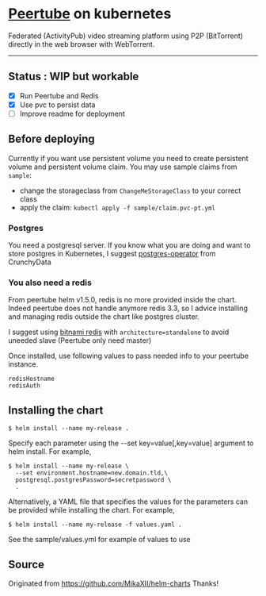 # [Peertube](https://github.com/Chocobozzz/PeerTube) on kubernetes

Federated (ActivityPub) video streaming platform using P2P (BitTorrent) directly in the web browser with WebTorrent.

---

## Status : WIP but workable

- [x] Run Peertube and Redis
- [x] Use pvc to persist data
- [ ] Improve readme for deployment

## Before deploying

Currently if you want use persistent volume you need to create persistent volume and persistent volume claim. You may use sample claims from `sample`:
 - change the storageclass from `ChangeMeStorageClass` to your correct class
 - apply the claim: `kubectl apply -f sample/claim.pvc-pt.yml`

### Postgres
You need a postgresql server.
If you know what you are doing and want to store postgres in Kubernetes, I suggest [postgres-operator](https://access.crunchydata.com/documentation/postgres-operator/5.1.1/) from CrunchyData

### You also need a redis

From peertube helm v1.5.0, redis is no more provided inside the chart. Indeed peertube does not handle anymore redis 3.3, so I advice installing and managing redis outside the chart like postgres cluster.

I suggest using [bitnami redis](https://github.com/bitnami/charts/tree/master/bitnami/redis) with `architecture=standalone` to avoid uneeded slave (Peertube only need master)

Once installed, use following values to pass needed info to your peertube instance.
```
redisHostname
redisAuth
```

## Installing the chart

`$ helm install --name my-release .`

Specify each parameter using the --set key=value[,key=value] argument to helm install. For example,

```
$ helm install --name my-release \
  --set environment.hostname=new.domain.tld,\
  postgresql.postgresPassword=secretpassword \
  .
```

Alternatively, a YAML file that specifies the values for the parameters can be provided while installing the chart. For example,

`$ helm install --name my-release -f values.yaml .`

See the sample/values.yml for example of values to use

## Source

Originated from https://github.com/MikaXII/helm-charts
Thanks!
